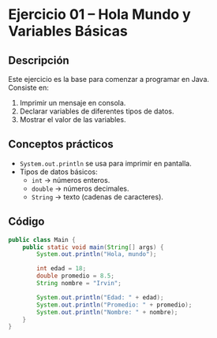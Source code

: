# Ejercicio 01 – Hola Mundo y Variables Básicas

## Descripción
Este ejercicio es la base para comenzar a programar en Java.  
Consiste en:
1. Imprimir un mensaje en consola.
2. Declarar variables de diferentes tipos de datos.
3. Mostrar el valor de las variables.

## Conceptos prácticos
- `System.out.println` se usa para imprimir en pantalla.
- Tipos de datos básicos:
  - `int` → números enteros.
  - `double` → números decimales.
  - `String` → texto (cadenas de caracteres).

## Código
```java
public class Main {
    public static void main(String[] args) {
        System.out.println("Hola, mundo");

        int edad = 18;
        double promedio = 8.5;
        String nombre = "Irvin";

        System.out.println("Edad: " + edad);
        System.out.println("Promedio: " + promedio);
        System.out.println("Nombre: " + nombre);
    }
}
